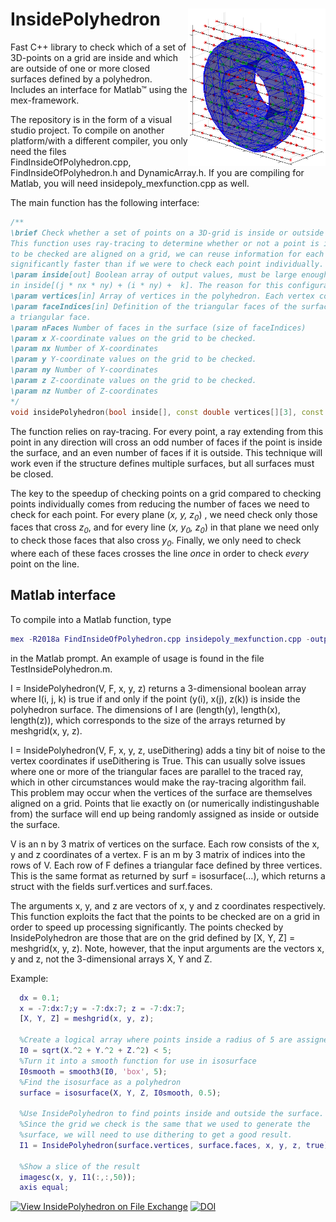 # InsidePolyhedron  <img align="right" src="blocky.png" width="220" alt="Illustration">

Fast C++ library to check which of a set of 3D-points on a grid are inside and which are outside of one or more closed surfaces defined by a  polyhedron. Includes an interface for Matlab&trade; using the mex-framework. 



The repository is in the form of a visual studio project. To compile on another platform/with a different compiler, you only need the files FindInsideOfPolyhedron.cpp, FindInsideOfPolyhedron.h and DynamicArray.h. If you are compiling for Matlab, you will need insidepoly_mexfunction.cpp as well.

The main function has the following interface:

```c++
/**
\brief Check whether a set of points on a 3D-grid is inside or outside a surface defined by a polyhedron.
This function uses ray-tracing to determine whether or not a point is inside the surface. Since the points
to be checked are aligned on a grid, we can reuse information for each point to perform the calculation
significantly faster than if we were to check each point individually.
\param inside[out] Boolean array of output values, must be large enough to contain nx*ny*nz values. The result corresponding to the coordinate (x[i], y[j], z[k]) is found
in inside[(j * nx * ny) + (i * ny) +  k]. The reason for this configuration is to align with Matlab's meshgrid(x, y, z) function.
\param vertices[in] Array of vertices in the polyhedron. Each vertex consists of 3 coordinates, x, y and z, therefore this is an n x 3 array.
\param faceIndices[in] Definition of the triangular faces of the surface. Each row of this matrix consists of three indices into the vertex-list, which together define
a triangular face.
\param nFaces Number of faces in the surface (size of faceIndices)
\param x X-coordinate values on the grid to be checked.
\param nx Number of X-coordinates
\param y Y-coordinate values on the grid to be checked.
\param ny Number of Y-coordinates
\param z Z-coordinate values on the grid to be checked.
\param nz Number of Z-coordinates
*/
void insidePolyhedron(bool inside[], const double vertices[][3], const int faceIndices[][3], size_t nFaces, const double x[], size_t nx, const double y[], size_t ny, const double z[], size_t nz);

```

 The function relies on ray-tracing. For every point, a ray extending  from this point in any direction will cross an odd number of faces if the point is inside the surface, and an even number of faces if it is outside. This technique will work even if the structure defines multiple surfaces, but all surfaces must be closed.

The key to the speedup of checking points on a grid compared to checking points individually comes from reducing the number of faces we need to check for each point. For every plane  (*x, y, z<sub>0</sub>*) , we need check only those faces that cross *z<sub>0</sub>*, and for every line (*x, y<sub>0</sub>, z<sub>0</sub>*) in that plane we need only to check those faces that also cross *y<sub>0</sub>*. Finally, we only need to check where each of these faces crosses the line *once* in order to check *every* point on the line. 

## Matlab interface

To compile into a Matlab function, type 
```matlab
mex -R2018a FindInsideOfPolyhedron.cpp insidepoly_mexfunction.cpp -output InsidePolyhedron
```
in the Matlab prompt. An example of usage is found in the file TestInsidePolyhedron.m.

I = InsidePolyhedron(V, F, x, y, z) returns a 3-dimensional boolean array where I(i, j, k) is true if and only if the point (y(i), x(j), z(k)) is inside the polyhedron surface. The dimensions of I are (length(y), length(x), length(z)), which corresponds to the size of the arrays returned by meshgrid(x, y, z). 

I = InsidePolyhedron(V, F, x, y, z, useDithering) adds a tiny bit of noise to the vertex coordinates if useDithering is True. This can usually solve issues where one or more of the triangular faces are parallel to the traced ray, which in other circumstances would make the ray-tracing algorithm fail. This problem may occur when the vertices of the surface are themselves aligned on a grid. Points that lie exactly on (or numerically indistingushable from) the surface will end up being randomly assigned as inside or outside the surface.

V is an n by 3 matrix of vertices on the surface. Each row consists of the x, y and z coordinates of a vertex. F is an m by 3 matrix of indices into the rows of V. Each row of F defines a triangular face defined by three vertices. This is the same format as returned by surf = isosurface(...), which returns a struct with the fields surf.vertices and surf.faces.

The arguments x, y, and z are vectors of x, y and z coordinates respectively. This function exploits the fact that the points to be checked are on a grid in order to speed up processing significantly. The points checked by InsidePolyhedron are those that are on the grid defined by [X, Y, Z] = meshgrid(x, y, z). Note, however, that the input arguments are the vectors x, y and z, not the 3-dimensional arrays  X, Y and Z.

Example:

```matlab
  dx = 0.1;
  x = -7:dx:7;y = -7:dx:7; z = -7:dx:7;
  [X, Y, Z] = meshgrid(x, y, z);

  %Create a logical array where points inside a radius of 5 are assigned true.
  I0 = sqrt(X.^2 + Y.^2 + Z.^2) < 5;
  %Turn it into a smooth function for use in isosurface
  I0smooth = smooth3(I0, 'box', 5);
  %Find the isosurface as a polyhedron
  surface = isosurface(X, Y, Z, I0smooth, 0.5);

  %Use InsidePolyhedron to find points inside and outside the surface.
  %Since the grid we check is the same that we used to generate the
  %surface, we will need to use dithering to get a good result.
  I1 = InsidePolyhedron(surface.vertices, surface.faces, x, y, z, true);

  %Show a slice of the result
  imagesc(x, y, I1(:,:,50));
  axis equal;
```


[![View InsidePolyhedron on File Exchange](https://www.mathworks.com/matlabcentral/images/matlab-file-exchange.svg)](https://se.mathworks.com/matlabcentral/fileexchange/80476-insidepolyhedron)
[![DOI](https://zenodo.org/badge/298203424.svg)](https://zenodo.org/badge/latestdoi/298203424)
